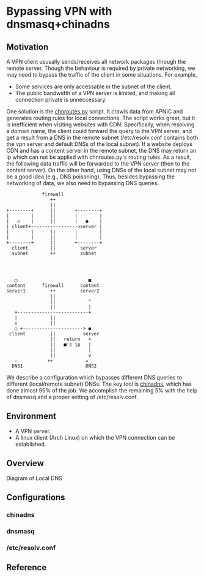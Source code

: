 # Bypassing VPN with dnsmasq+chinadns

## Motivation
A VPN client ususally sends/receives all network packages through the remote server. 
Though the behaviour is required by private networking, 
we may need to bypass the traffic of the client in some situations. For example,

* Some services are only accessable in the subnet of the client.
* The public bandwidth of a VPN server is limited, and making all connection private is unneccessary.

One solution is the [chnroutes.py](https://github.com/jimmyxu/chnroutes) script.
It crawls data from APNIC and generates routing rules for local connections.
The script works great, but it is inefficient when visiting websites with CDN.
Specifically, when resolving a domain name,
the client could forward the query to the VPN server, and get a result from a DNS in the remote subnet
(/etc/resolv.conf contains both the vpn server and default DNSs of the local subnet).
If a website deploys CDN and has a content server in the remote subnet, 
the DNS may return an ip which can not be applied with chnroutes.py's routing rules.
As a result, the following data traffic will be forwarded to the VPN server (then to the content server).
On the other hand, using DNSs of the local subnet may not be a good idea (e.g., DNS poisoning). 
Thus, besides bypassing the networking of data, we also need to bypassing DNS queries. 

```
             firewall
                ++
                ||
+--------+      ||       +--------+
|        |      ||       |        |
|   ○    |      ||       |   ●    |
| client+----------------->server |
|        |      ||       |        |
|        |      ||       |        |
+--------+      ||       +--------+
  client        ||         server
  subnet        ++         subnet




   □                          ■
content      firewall      content
server1         ++         server2
                ||
                ||            ^
                ||            |
   +--------------------------+
   |            ||
   v            ||
   ○ +----------------------> ●
 client         ||          server
                ||   return   +
                ||   ■'s ip   |
                ||            |
                ||            v
   ☆           ++            ★
  DNS1                       DNS2
```

We describe a configuration which bypasses different DNS queries to different 
(local/remote subnet) DNSs. The key tool is [chinadns](https://github.com/shadowsocks/ChinaDNS), 
which has done almost 95% of the job. We accomplish the remaining 5% with the help of dnsmasq and a proper setting
of /etc/resolv.conf.

## Environment
* A VPN server.
* A linux client (Arch Linux) on which the VPN connection can be established.

## Overview
Diagram of Local DNS


## Configurations

### chinadns

### dnsmasq

### /etc/resolv.conf

## Reference

